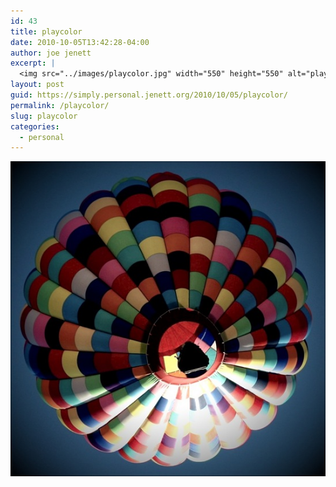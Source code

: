 ```yaml
---
id: 43
title: playcolor
date: 2010-10-05T13:42:28-04:00
author: joe jenett
excerpt: |
  <img src="../images/playcolor.jpg" width="550" height="550" alt="playcolor">
layout: post
guid: https://simply.personal.jenett.org/2010/10/05/playcolor/
permalink: /playcolor/
slug: playcolor
categories:
  - personal
---
```

<img loading="lazy" src="../images/playcolor.jpg" alt="playcolor">